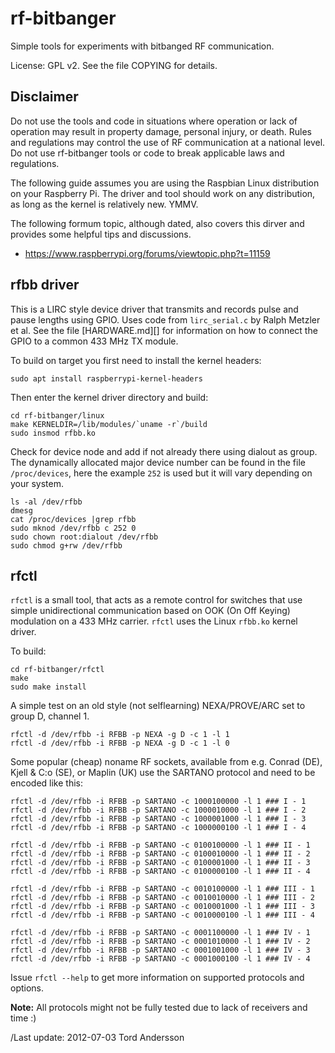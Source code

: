 rf-bitbanger
============

Simple tools for experiments with bitbanged RF communication.

License: GPL v2. See the file COPYING for details.


Disclaimer
----------

Do not use the tools and code in situations where operation or lack of
operation may result in property damage, personal injury, or death.
Rules and regulations may control the use of RF communication at a
national level.  Do not use rf-bitbanger tools or code to break
applicable laws and regulations.

The following guide assumes you are using the Raspbian Linux
distribution on your Raspberry Pi. The driver and tool should
work on any distribution, as long as the kernel is relatively
new.  YMMV.

The following formum topic, although dated, also covers this dirver and
provides some helpful tips and discussions.

- https://www.raspberrypi.org/forums/viewtopic.php?t=11159


rfbb driver
-----------

This is a LIRC style device driver that transmits and records pulse and
pause lengths using GPIO.  Uses code from `lirc_serial.c` by Ralph
Metzler et al.  See the file [HARDWARE.md][] for information on how to
connect the GPIO to a common 433 MHz TX module.

To build on target you first need to install the kernel headers:

    sudo apt install raspberrypi-kernel-headers

Then enter the kernel driver directory and build:

    cd rf-bitbanger/linux
    make KERNELDIR=/lib/modules/`uname -r`/build
    sudo insmod rfbb.ko

Check for device node and add if not already there using dialout as
group.  The dynamically allocated major device number can be found
in the file `/proc/devices`, here the example `252` is used but it
will vary depending on your system.

    ls -al /dev/rfbb
    dmesg
    cat /proc/devices |grep rfbb
    sudo mknod /dev/rfbb c 252 0
    sudo chown root:dialout /dev/rfbb
    sudo chmod g+rw /dev/rfbb


rfctl
-----

`rfctl` is a small tool, that acts as a remote control for switches that
use simple unidirectional communication based on OOK (On Off Keying)
modulation on a 433 MHz carrier.  `rfctl` uses the Linux `rfbb.ko`
kernel driver.

To build:

    cd rf-bitbanger/rfctl
    make
    sudo make install

A simple test on an old style (not selflearning) NEXA/PROVE/ARC set to
group D, channel 1.

    rfctl -d /dev/rfbb -i RFBB -p NEXA -g D -c 1 -l 1
    rfctl -d /dev/rfbb -i RFBB -p NEXA -g D -c 1 -l 0

Some popular (cheap) noname RF sockets, available from e.g. Conrad (DE),
Kjell & C:o (SE), or Maplin (UK) use the SARTANO protocol and need to be
encoded like this:

    rfctl -d /dev/rfbb -i RFBB -p SARTANO -c 1000100000 -l 1 ### I - 1
    rfctl -d /dev/rfbb -i RFBB -p SARTANO -c 1000010000 -l 1 ### I - 2
    rfctl -d /dev/rfbb -i RFBB -p SARTANO -c 1000001000 -l 1 ### I - 3
    rfctl -d /dev/rfbb -i RFBB -p SARTANO -c 1000000100 -l 1 ### I - 4

    rfctl -d /dev/rfbb -i RFBB -p SARTANO -c 0100100000 -l 1 ### II - 1
    rfctl -d /dev/rfbb -i RFBB -p SARTANO -c 0100010000 -l 1 ### II - 2
    rfctl -d /dev/rfbb -i RFBB -p SARTANO -c 0100001000 -l 1 ### II - 3
    rfctl -d /dev/rfbb -i RFBB -p SARTANO -c 0100000100 -l 1 ### II - 4

    rfctl -d /dev/rfbb -i RFBB -p SARTANO -c 0010100000 -l 1 ### III - 1
    rfctl -d /dev/rfbb -i RFBB -p SARTANO -c 0010010000 -l 1 ### III - 2
    rfctl -d /dev/rfbb -i RFBB -p SARTANO -c 0010001000 -l 1 ### III - 3
    rfctl -d /dev/rfbb -i RFBB -p SARTANO -c 0010000100 -l 1 ### III - 4

    rfctl -d /dev/rfbb -i RFBB -p SARTANO -c 0001100000 -l 1 ### IV - 1
    rfctl -d /dev/rfbb -i RFBB -p SARTANO -c 0001010000 -l 1 ### IV - 2
    rfctl -d /dev/rfbb -i RFBB -p SARTANO -c 0001001000 -l 1 ### IV - 3
    rfctl -d /dev/rfbb -i RFBB -p SARTANO -c 0001000100 -l 1 ### IV - 4

Issue `rfctl --help` to get more information on supported protocols and
options.

**Note:** All protocols might not be fully tested due to lack of
receivers and time :)




/Last update: 2012-07-03 Tord Andersson
